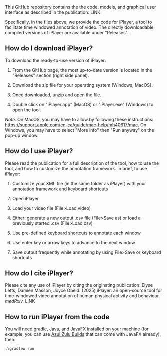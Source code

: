 This GitHub repository contains the the code, models, and graphical user interface as described in the publication: LINK

Specifically, in the files above, we provide the code for iPlayer, a tool to facilitate time windowed annotation of video. The directly downloadable compiled versions of iPlayer are available under "Releases".

## How do I download iPlayer?
To download the ready-to-use version of iPlayer:

1. From the GitHub page, the most up-to-date version is located in the "Releases" section (right side panel).
   
2. Download the zip file for your operating system (Windows, MacOS).
3. Once downloaded, unzip and open the file.
4. Double click on "iPlayer.app" (MacOS) or "iPlayer.exe" (Windows) to open the tool. 

*Note.* On MacOS, you may have to allow by following these instructions: https://support.apple.com/en-ca/guide/mac-help/mh40617/mac. On Windows, you may have to select "More info" then "Run anyway" on the pop-up window.

## How do I use iPlayer?
Please read the publication for a full description of the tool, how to use the tool, and how to customize the annotation framework. In brief, to use iPlayer:

1. Customize your XML file (in the same folder as iPlayer) with your annotation framework and keyboard shortcuts

2. Open iPlayer
3. Load your video file (File>Load video)
4. Either: generate a new output .csv file (File>Save as) or load a previously started .csv (File>Load csv)
5. Use pre-defined keyboard shortcuts to annotate each window
6. Use enter key or arrow keys to advance to the next window
7. Save output frequently while annotating by using File>Save or keyboard shortcuts


## How do I cite iPlayer?
Please cite any use of iPlayer by citing the originating publication: Elyse Letts, Damien Masson, Joyce Obeid. (2025) iPlayer: an open-source tool for time-windowed video annotation of human physical activity and behaviour. *medRxiv.* LINK


## How to run iPlayer from the code

You will need gradle, Java, and JavaFX installed on your machine (for example, you can use [Azul Zulu Builds](https://www.azul.com/downloads/?package=jdk-fx#zulu) that can come with JavaFX already), then:

```
.\gradlew run
```